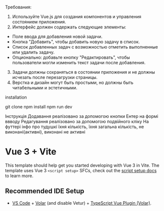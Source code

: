 Требования:

1. Используйте Vue.js для создания компонентов и управления состоянием приложения.
2. Интерфейс должен содержать следующие элементы:
  - Поле ввода для добавления новой задачи.
  - Кнопка "Добавить", чтобы добавить новую задачу в список.
  - Список добавленных задач с возможностью отметить         выполненные или удалить задачу.
  - Опционально: добавьте кнопку "Редактировать", чтобы пользователи могли изменить текст задачи после добавления.
3. Задачи должны сохраняться в состоянии приложения и не должны исчезать после перезагрузки страницы.
4. Верстка и дизайн могут быть простыми, но должны быть читабельными и эстетичными.


installation

git clone
npm install
npm run dev

Інструкція
Додавання реалізовано за допомогою кнопки Ентер на формі ввводу
Редагування реалізовано за допомогою подвійного кліку
На футтері інфо про тудушкі їхня кількість, їхня загальна кількість, не виконані(активні), виконані не активні

# Vue 3 + Vite

This template should help get you started developing with Vue 3 in Vite. The template uses Vue 3 `<script setup>` SFCs, check out the [script setup docs](https://v3.vuejs.org/api/sfc-script-setup.html#sfc-script-setup) to learn more.

## Recommended IDE Setup

- [VS Code](https://code.visualstudio.com/) + [Volar](https://marketplace.visualstudio.com/items?itemName=Vue.volar) (and disable Vetur) + [TypeScript Vue Plugin (Volar)](https://marketplace.visualstudio.com/items?itemName=Vue.vscode-typescript-vue-plugin).
